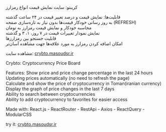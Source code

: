 کریبتو: سایت نمایش قیمت انواع رمزارز

قابلیت‌ها:
نمایش قیمت و درصد تغییر قیمت در ۲۴ ساعت گذشته<br>
به روز رسانی خودکار قیمت‌ها بدون نیاز به تازه‌سازی صفحه (REFRESH)<br>
محاسبه خودکار و نمایش قیمت رمزارز به تومان<br>
نمایش نمودار تغییرات قیمت در ۷ روز، ۱، ۳ و  گذشته<br>
قابلیت جستجو بین رمزارز‌ها<br>
امکان اضافه کردن رمزارز به مورد علاقه‌ها جهت مشاهده آسان‌تر<br>

مشاهده سایت: <a href="http://crybto.masoudsr.ir">crybto.masoudsr.ir</a>

Crybto: Cryptocurrency Price Board

Features:
Show price and price change percentage in the last 24 hours<br>
Updating prices automatically (no need to refresh the page)<br>
Calculate and show the price of cryptocurrency in Toman(iranian currency)<br>
Display the graph of price changes in the last 7 days<br>
Ability to search between cryptocurrencies<br>
Ability to add cryptocurrency to favorites for easier access<br>

Made with:
React.js - ReactRouter - RestApi - Axios - ReactQuery - ModularCSS

try it: <a href="http://crybto.masoudsr.ir">crybto.masoudsr.ir</a>
